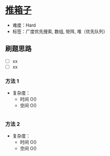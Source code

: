 # [推箱子](https://leetcode-cn.com/problems/minimum-moves-to-move-a-box-to-their-target-location/)

- 难度：Hard
- 标签：广度优先搜索, 数组, 矩阵, 堆（优先队列）

## 刷题思路

- [ ] xx
- [ ] xx

### 方法 1

- 复杂度：
    - 时间 O()
    - 空间 O()

``` js

```

### 方法 2

- 复杂度：
    - 时间 O()
    - 空间 O()

``` js

```
